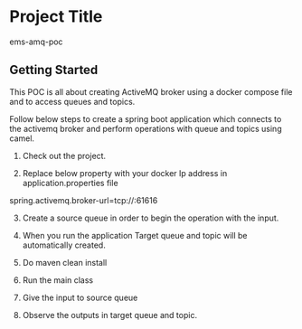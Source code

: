 # Project Title

ems-amq-poc

## Getting Started

This POC is all about creating ActiveMQ broker using a docker compose file and to access queues and topics.


Follow below steps to create a spring boot application which connects to the activemq broker and perform operations with queue and topics using camel.

1. Check out the project.

2. Replace below property with your docker Ip address in application.properties file

spring.activemq.broker-url=tcp://<Docker IP>:61616

3. Create a source queue in order to begin the operation with the input.

4. When you run the application Target queue and topic will be automatically created.

5. Do maven clean install

6. Run the main class

7. Give the input to source queue

8. Observe the outputs in target queue and topic. 



 
